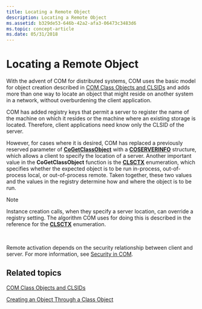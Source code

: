 ```yaml
---
title: Locating a Remote Object
description: Locating a Remote Object
ms.assetid: b329de53-646b-42a2-afa3-06473c3483d6
ms.topic: concept-article
ms.date: 05/31/2018
---
```


# Locating a Remote Object

With the advent of COM for distributed systems, COM uses the basic model for object creation described in [COM Class Objects and CLSIDs](com-class-objects-and-clsids.md) and adds more than one way to locate an object that might reside on another system in a network, without overburdening the client application.

COM has added registry keys that permit a server to register the name of the machine on which it resides or the machine where an existing storage is located. Therefore, client applications need know only the CLSID of the server.

However, for cases where it is desired, COM has replaced a previously reserved parameter of [**CoGetClassObject**](/windows/desktop/api/combaseapi/nf-combaseapi-cogetclassobject) with a [**COSERVERINFO**](/windows/win32/api/objidlbase/ns-objidlbase-coserverinfo) structure, which allows a client to specify the location of a server. Another important value in the **CoGetClassObject** function is the [**CLSCTX**](/windows/win32/api/wtypesbase/ne-wtypesbase-clsctx) enumeration, which specifies whether the expected object is to be run in-process, out-of-process local, or out-of-process remote. Taken together, these two values and the values in the registry determine how and where the object is to be run.

> [!Note]  
> Instance creation calls, when they specify a server location, can override a registry setting. The algorithm COM uses for doing this is described in the reference for the [**CLSCTX**](/windows/win32/api/wtypesbase/ne-wtypesbase-clsctx) enumeration.

 

Remote activation depends on the security relationship between client and server. For more information, see [Security in COM](security-in-com.md).

## Related topics

<dl> <dt>

[COM Class Objects and CLSIDs](com-class-objects-and-clsids.md)
</dt> <dt>

[Creating an Object Through a Class Object](creating-an-object-through-a-class-object.md)
</dt> </dl>

 

 
